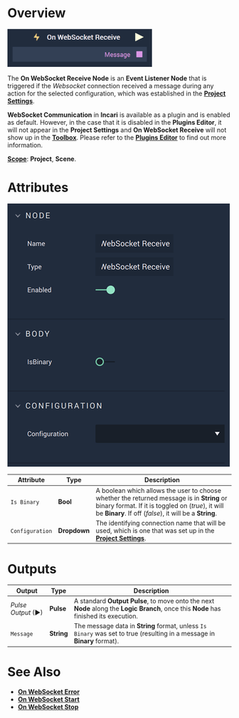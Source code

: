 # Overview

![The On WebSocket Receive Node.](../../../../.gitbook/assets/onwebsocketrecievenode.png)

The **On WebSocket Receive Node** is an **Event Listener Node** that is triggered if the *Websocket* connection received a message during any action for the selected configuration, which was established in the [**Project Settings**](../../../../modules/project-settings/websocket.md).

**WebSocket Communication** in **Incari** is available as a plugin and is enabled as default. However, in the case that it is disabled in the **Plugins Editor**, it will not appear in the **Project Settings** and **On WebSocket Receive** will not show up in the [**Toolbox**](../../../overview.md). Please refer to the [**Plugins Editor**](../../../../modules/plugins/README.md) to find out more information.


[**Scope**](../overview.md#scopes): **Project**, **Scene**.

# Attributes

![The On WebSocket Receive Node Attributes.](../../../../.gitbook/assets/onwebsocketreceiveatts.png)

|Attribute|Type|Description|
|---|---|---|
|`Is Binary`|**Bool**|A boolean which allows the user to choose whether the returned message is in **String** or binary format. If it is toggled on (*true*), it will be **Binary**. If off (*false*), it will be a **String**.|
|`Configuration`|**Dropdown**|The identifying connection name that will be used, which is one that was set up in the [**Project Settings**](../../../modules/project-settings/websocket.md).|


# Outputs

|Output|Type|Description|
|---|---|---|
|*Pulse Output* (►)|**Pulse**|A standard **Output Pulse**, to move onto the next **Node** along the **Logic Branch**, once this **Node** has finished its execution.|
|`Message`|**String**|The message data in **String** format, unless `Is Binary` was set to true (resulting in a message in **Binary** format).|

# See Also

* [**On WebSocket Error**](onwebsocketerror.md)
* [**On WebSocket Start**](onwebsocketstart.md)
* [**On WebSocket Stop**](onwebsocketstop.md)

